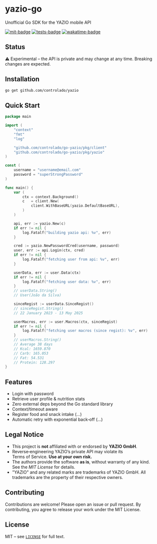 # yazio-go

Unofficial Go SDK for the YAZIO mobile API

[![mit-badge](https://img.shields.io/badge/License-MIT-yellow.svg)](https://opensource.org/licenses/MIT)
[![tests-badge](https://github.com/controlado/go-yazio/actions/workflows/test.yml/badge.svg)](https://github.com/controlado/go-yazio/actions/workflows/test.yml)
[![wakatime-badge](https://wakatime.com/badge/github/controlado/go-yazio.svg)](https://wakatime.com/badge/github/controlado/go-yazio)

## Status

⚠️ Experimental – the API is private and may change at any time. Breaking changes are expected.

## Installation

```bash
go get github.com/controlado/yazio
```

## Quick Start

```go
package main

import (
    "context"
    "fmt"
    "log"

    "github.com/controlado/go-yazio/pkg/client"
    "github.com/controlado/go-yazio/pkg/yazio"
)

const (
    username = "username@email.com"
    password = "superStrongPassword"
)

func main() {
    var (
        ctx = context.Background()
        c   = client.New(
            client.WithBaseURL(yazio.DefaultBaseURL),
        )
    )

    api, err := yazio.New(c)
    if err != nil {
        log.Fatalf("building yazio api: %v", err)
    }

    cred := yazio.NewPasswordCred(username, password)
    user, err := api.Login(ctx, cred)
    if err != nil {
        log.Fatalf("fetching user from api: %v", err)
    }

    userData, err := user.Data(ctx)
    if err != nil {
        log.Fatalf("fetching user data: %v", err)
    }
    // userData.String()
    // User(João da Silva)

    sinceRegist := userData.SinceRegist()
    // sinceRegist.String()
    // 22 January 2023 - 13 May 2025

    userMacros, err := user.Macros(ctx, sinceRegist)
    if err != nil {
        log.Fatalf("fetching user macros (since regist): %v", err)
    }
    // userMacros.String()
    // Average 38 days
    // Kcal: 1659.870
    // Carb: 165.053
    // Fat: 54.531
    // Protein: 128.297
}
```

## Features

* Login with password
* Retrieve user profile & nutrition stats
* Zero external deps beyond the Go standard library
* Context/timeout aware
* Register food and snack intake (...)
* Automatic retry with exponential back‑off (...)

## Legal Notice

* This project is **not** affiliated with or endorsed by **YAZIO GmbH**.
* Reverse‑engineering YAZIO’s private API may violate its Terms of Service. **Use at your own risk.**
* The authors provide the software **as is**, without warranty of any kind. See the *MIT License* for details.
* "YAZIO" and any related marks are trademarks of YAZIO GmbH. All trademarks are the property of their respective owners.

## Contributing

Contributions are welcome! Please open an issue or pull request. By contributing, you agree to release your work under the MIT License.

## License

MIT – see [`LICENSE`](./LICENSE) for full text.
